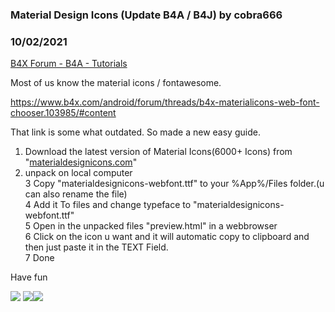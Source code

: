 ### Material Design Icons (Update B4A / B4J) by cobra666
### 10/02/2021
[B4X Forum - B4A - Tutorials](https://www.b4x.com/android/forum/threads/134744/)

Most of us know the material icons / fontawesome.  
  
<https://www.b4x.com/android/forum/threads/b4x-materialicons-web-font-chooser.103985/#content>  
  
That link is some what outdated. So made a new easy guide.  
  
1. Download the latest version of Material Icons(6000+ Icons) from "[materialdesignicons.com](https://materialdesignicons.com/)"  
2. unpack on local computer  
3 Copy "materialdesignicons-webfont.ttf" to your %App%/Files folder.(u can also rename the file)  
4 Add it To files and change typeface to "materialdesignicons-webfont.ttf"  
5 Open in the unpacked files "preview.html" in a webbrowser  
6 Click on the icon u want and it will automatic copy to clipboard and then just paste it in the TEXT Field.  
7 Done  
  
Have fun  
  
![](https://www.b4x.com/android/forum/attachments/119793) ![](https://www.b4x.com/android/forum/attachments/119795)![](https://www.b4x.com/android/forum/attachments/119794)